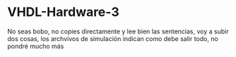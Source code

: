 # VHDL-Hardware-3
No seas bobo, no copies directamente y lee bien las sentencias, voy a subir dos cosas, los archvivos de simulación indican como debe salir todo, no pondré mucho más
